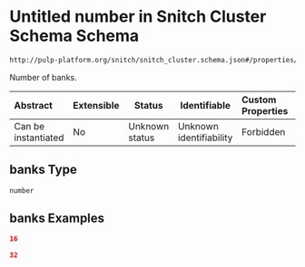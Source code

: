 # Untitled number in Snitch Cluster Schema Schema

```txt
http://pulp-platform.org/snitch/snitch_cluster.schema.json#/properties/tcdm/properties/banks
```

Number of banks.


| Abstract            | Extensible | Status         | Identifiable            | Custom Properties | Additional Properties | Access Restrictions | Defined In                                                                        |
| :------------------ | ---------- | -------------- | ----------------------- | :---------------- | --------------------- | ------------------- | --------------------------------------------------------------------------------- |
| Can be instantiated | No         | Unknown status | Unknown identifiability | Forbidden         | Allowed               | none                | [snitch_cluster.schema.json\*](snitch_cluster.schema.json "open original schema") |

## banks Type

`number`

## banks Examples

```json
16
```

```json
32
```
